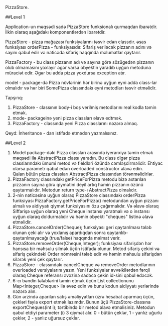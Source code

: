 PizzaStore.

##Level 1

Application-un məqsədi sadə PizzaStore funksionalı qurmaqdan ibarətdir.
İlkin olaraq aşağıdakı komponentlərdən ibarətdir.

PizzaStore - pizza mağazası funksiyalarını təsvir edən classdır. 
əsas funksiyası orderPizza - funksiyasıdır. Sifariş veriləcək pizzanın 
adını və sayını qəbul edir və nəticədə sifariş haqqında məlumatlar qaytarır.


PizzaFactory - bu class pizzanın adı və sayına görə sözügedən pizzanın olub olmamasını yoxlayır 
əgər varsa obyektin yaradıb uyğun metoduna müraciət edir. Əgər bu adda pizza yoxdursa exception atır.

model - package-də Pizza növlərinin hər birinə uyğun eyni adda class-lar olmalıdır və hər biri SomePizza classındakı eyni metodları 
təsvir etməlidir.


Tapşırıq:
1. PizzaStore - classının body-i boş verilmiş metodlarını real kodla təmin etmək.
2. mode- packageinə yeni pizza classları əlavə edtmək.
3. PizzaFactory - classında yeni Pizza classlarını nəzərə almaq.

Qeyd: İnheritance - dan istifadə etmədən yazmalısınız. 



##Level 2

1. Model package-dəki Pizza classları arasında iyerarxiya təmin etmək məqsədi ilə AbstractPizza classı yaradın.
Bu class digər pizza classlarındakı ümumi metod və fieldləri özündə cəmləşdirməlidir. Ehtiyac olarsa parametr qəbul edən overloaded constructor əlavə edin.  
Qalan bütün pizza classları AbstractPizza classından törənməlidirlər.
2. PizzaFactory classındakı getPriceForPizza metodu bizə axtarılan pizzanın sayına görə qiymətini deyil artıq həmin pizzanın özünü qaytarmalıdır. 
Metodun return type-ı AbstractPizza olmalıdır.
3. 2-nin nəticəsinə uyğun olaraq PizzaStore classındakı orderPizza funksiyası PizzaFactory.getPriceForPizza()
metodundan uyğun pizzanı almalı və aidiyyatı qiymət funksiyasını özu çağırmalıdır.
Və əlavə olaraq Siffarişə uyğun olaraq yeni Cheque instansı yaratmalı və o instansı uyğun olaraq doldurmalıdır və həmin obyekti "cheques" listinə əlavə etməlidir.
4. PizzaStore.cancelOrder(Cheque); funksiyası geri qaytarılması tələb olunan çeki alır və yoxlanış apardıqdan sonra 
qaytarılıb-qaytarılmayacağı (true/false) haqqında məlmat verir.
5. PizzaStore.removeOrder(Cheque,Integer); funksiyası sifarişdən hər hansısa bir məhsulu silmək üçün istifadə olunur. Metod 
sifariş çekini və sifariş çekindəki Order nömrəsini tələb edir və həmin məhsulu sifarişdən silərək yeni çek qaytarır.
6. PizzaStore - classındakı cancelCheque və removeOrder metodlarının overloaded versiyalarını yazın. Yeni funksiyalar əvvəlkilərdən fərqli olaraq 
Cheque referansı əvəzinə sadəcə çekin id-sini qəbul edəcək.
7. 6-cı bəndin tələblərini təmin etmək üçün List<Cheuqe> collectionunu Map<Integer,Cheque> ilə əvəz edin və bunu kodun aidiyyatı yerlərində nəzərə alın.
8. Gün ərzində aparılan satış əməliyyatları üzrə hesabat aparmaq üçün, çekləri fayla export etmək lazımdır. Bunun üçü PizzaStore-classına exportCheques(int i);
tərtibində bir metod əlavə etməlisiniz. Metodun qəbul etdiyi parameter (i) 3 qiymət alır. 0 - bütün çeklər, 1 - yanlız uğurlu çeklər, 2 - yanlız uğursuz çeklər.